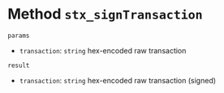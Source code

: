 # Method `stx_signTransaction`

`params`

- `transaction`: `string` hex-encoded raw transaction

`result`

- `transaction`: `string` hex-encoded raw transaction (signed)
